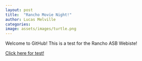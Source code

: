 ```yaml
---
layout: post
title:  "Rancho Movie Night!"
author: Lucas Melville
categories:
image: assets/images/turtle.png
---
```


Welcome to GitHub! This is a test for the Rancho ASB Webiste!

[Click here for test!](https://ranchoasb.org)
